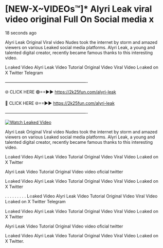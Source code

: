 # [NEW-X~VIDEOs™]* Alyri Leak viral video original Full On Social media x

18 seconds ago

Alyri Leak Original Viral video Nudes took the internet by storm and amazed viewers on various Leaked social media platforms. Alyri Leak, a young and talented digital creator, recently became famous thanks to this interesting video.

L𝚎aked Video Alyri Leak Video Tutorial Original Video Viral Video L𝚎aked on X Twitter Telegram

———————————————————-

🌐 CLICK HERE 🟢==►► https://2k25fun.com/alyri-leak

🔴 CLICK HERE 🌐==►► https://2k25fun.com/alyri-leak

———————————————————-

[![Watch Leaked Video](https://miro.medium.com/v2/resize:fit:828/format:webp/1*cilzJN44JGOrTw9NJCrNHA.gif "Watch Leaked Video")](https://2k25fun.com/alyri-leak)

Alyri Leak Original Viral video Nudes took the internet by storm and amazed viewers on various Leaked social media platforms. Alyri Leak, a young and talented digital creator, recently became famous thanks to this interesting video.

L𝚎aked Video Alyri Leak Video Tutorial Original Video Viral Video L𝚎aked on X Twitter

Alyri Leak Video Tutorial Original Video video oficial twitter

L𝚎aked Video Alyri Leak Video Tutorial Original Video Viral Video L𝚎aked on X Twitter

. . . . . . . . . L𝚎aked Video Alyri Leak Video Tutorial Original Video Viral Video L𝚎aked on X Twitter Telegram

L𝚎aked Video Alyri Leak Video Tutorial Original Video Viral Video L𝚎aked on X Twitter

Alyri Leak Video Tutorial Original Video video oficial twitter

L𝚎aked Video Alyri Leak Video Tutorial Original Video Viral Video L𝚎aked on X Twitter.